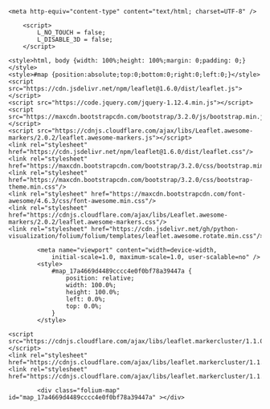 
<!DOCTYPE html>
<html>
<head>
    
    <meta http-equiv="content-type" content="text/html; charset=UTF-8" />
    
        <script>
            L_NO_TOUCH = false;
            L_DISABLE_3D = false;
        </script>
    
    <style>html, body {width: 100%;height: 100%;margin: 0;padding: 0;}</style>
    <style>#map {position:absolute;top:0;bottom:0;right:0;left:0;}</style>
    <script src="https://cdn.jsdelivr.net/npm/leaflet@1.6.0/dist/leaflet.js"></script>
    <script src="https://code.jquery.com/jquery-1.12.4.min.js"></script>
    <script src="https://maxcdn.bootstrapcdn.com/bootstrap/3.2.0/js/bootstrap.min.js"></script>
    <script src="https://cdnjs.cloudflare.com/ajax/libs/Leaflet.awesome-markers/2.0.2/leaflet.awesome-markers.js"></script>
    <link rel="stylesheet" href="https://cdn.jsdelivr.net/npm/leaflet@1.6.0/dist/leaflet.css"/>
    <link rel="stylesheet" href="https://maxcdn.bootstrapcdn.com/bootstrap/3.2.0/css/bootstrap.min.css"/>
    <link rel="stylesheet" href="https://maxcdn.bootstrapcdn.com/bootstrap/3.2.0/css/bootstrap-theme.min.css"/>
    <link rel="stylesheet" href="https://maxcdn.bootstrapcdn.com/font-awesome/4.6.3/css/font-awesome.min.css"/>
    <link rel="stylesheet" href="https://cdnjs.cloudflare.com/ajax/libs/Leaflet.awesome-markers/2.0.2/leaflet.awesome-markers.css"/>
    <link rel="stylesheet" href="https://cdn.jsdelivr.net/gh/python-visualization/folium/folium/templates/leaflet.awesome.rotate.min.css"/>
    
            <meta name="viewport" content="width=device-width,
                initial-scale=1.0, maximum-scale=1.0, user-scalable=no" />
            <style>
                #map_17a4669d4489cccc4e0f0bf78a39447a {
                    position: relative;
                    width: 100.0%;
                    height: 100.0%;
                    left: 0.0%;
                    top: 0.0%;
                }
            </style>
        
    <script src="https://cdnjs.cloudflare.com/ajax/libs/leaflet.markercluster/1.1.0/leaflet.markercluster.js"></script>
    <link rel="stylesheet" href="https://cdnjs.cloudflare.com/ajax/libs/leaflet.markercluster/1.1.0/MarkerCluster.css"/>
    <link rel="stylesheet" href="https://cdnjs.cloudflare.com/ajax/libs/leaflet.markercluster/1.1.0/MarkerCluster.Default.css"/>
</head>
<body>
    
    
            <div class="folium-map" id="map_17a4669d4489cccc4e0f0bf78a39447a" ></div>
        
</body>
<script>
    
    
            var map_17a4669d4489cccc4e0f0bf78a39447a = L.map(
                "map_17a4669d4489cccc4e0f0bf78a39447a",
                {
                    center: [20.9, 106.16],
                    crs: L.CRS.EPSG3857,
                    zoom: 12,
                    zoomControl: true,
                    preferCanvas: false,
                }
            );

            

        
    
            var tile_layer_ea8e9aad4deeb3e7fae102761c0803fc = L.tileLayer(
                "https://{s}.tile.openstreetmap.org/{z}/{x}/{y}.png",
                {"attribution": "Data by \u0026copy; \u003ca href=\"http://openstreetmap.org\"\u003eOpenStreetMap\u003c/a\u003e, under \u003ca href=\"http://www.openstreetmap.org/copyright\"\u003eODbL\u003c/a\u003e.", "detectRetina": false, "maxNativeZoom": 18, "maxZoom": 18, "minZoom": 0, "noWrap": false, "opacity": 1, "subdomains": "abc", "tms": false}
            ).addTo(map_17a4669d4489cccc4e0f0bf78a39447a);
        
    
            var marker_cluster_5786bdcc82022e66673b483b9a4551da = L.markerClusterGroup(
                {}
            );
            map_17a4669d4489cccc4e0f0bf78a39447a.addLayer(marker_cluster_5786bdcc82022e66673b483b9a4551da);
        
    
            var marker_aed8c7f066c61a0fad1821cb60064dbe = L.marker(
                [21.0439484, 105.8029009],
                {}
            ).addTo(marker_cluster_5786bdcc82022e66673b483b9a4551da);
        
    
        var popup_29bf13fa18193247c5bcf5820e61b03d = L.popup({"maxWidth": "100%"});

        
            var html_1a8ea7c67111f3b230190fe573a086fa = $(`<div id="html_1a8ea7c67111f3b230190fe573a086fa" style="width: 100.0%; height: 100.0%;">VINMART TRANG AN - COMPLEX SỐ 1 Phùng Chí Kiên, Cầu Giấy, HN</div>`)[0];
            popup_29bf13fa18193247c5bcf5820e61b03d.setContent(html_1a8ea7c67111f3b230190fe573a086fa);
        

        marker_aed8c7f066c61a0fad1821cb60064dbe.bindPopup(popup_29bf13fa18193247c5bcf5820e61b03d)
        ;

        
    
    
            var marker_110dff1f3bc971e79aa0dfd5b911c557 = L.marker(
                [21.0001666, 105.8072169],
                {}
            ).addTo(marker_cluster_5786bdcc82022e66673b483b9a4551da);
        
    
        var popup_de8dd2ca1752dfdf830f807b6c84d81d = L.popup({"maxWidth": "100%"});

        
            var html_b094f1656babd77400376fa6f18a5fac = $(`<div id="html_b094f1656babd77400376fa6f18a5fac" style="width: 100.0%; height: 100.0%;">VINMART VŨ TRỌNG PHỤNG - 17T1,17T2 Số 1 Nguyễn Huy Tưởng, Thanh Xuân</div>`)[0];
            popup_de8dd2ca1752dfdf830f807b6c84d81d.setContent(html_b094f1656babd77400376fa6f18a5fac);
        

        marker_110dff1f3bc971e79aa0dfd5b911c557.bindPopup(popup_de8dd2ca1752dfdf830f807b6c84d81d)
        ;

        
    
    
            var marker_1ba6b0fbb2bb260ba37023d7bb916fd1 = L.marker(
                [21.01143225, 105.86340006],
                {}
            ).addTo(marker_cluster_5786bdcc82022e66673b483b9a4551da);
        
    
        var popup_df867fe86e76b58c5bee6ee66fac7b86 = L.popup({"maxWidth": "100%"});

        
            var html_ab851b76338c2eeeb9530b67c12660e8 = $(`<div id="html_ab851b76338c2eeeb9530b67c12660e8" style="width: 100.0%; height: 100.0%;">VINMART LƯƠNG YÊN - Số 3 Lương Yên, Hai Bà Trưng, HN</div>`)[0];
            popup_df867fe86e76b58c5bee6ee66fac7b86.setContent(html_ab851b76338c2eeeb9530b67c12660e8);
        

        marker_1ba6b0fbb2bb260ba37023d7bb916fd1.bindPopup(popup_df867fe86e76b58c5bee6ee66fac7b86)
        ;

        
    
    
            var marker_d1ed615a09335d7e803839af6b2f4a17 = L.marker(
                [20.9703507, 105.87784146],
                {}
            ).addTo(marker_cluster_5786bdcc82022e66673b483b9a4551da);
        
    
        var popup_6319da4a0ff766f6fd1eb4ebd2659898 = L.popup({"maxWidth": "100%"});

        
            var html_6e939f6b636e5b2cccafcad4e90e1e30 = $(`<div id="html_6e939f6b636e5b2cccafcad4e90e1e30" style="width: 100.0%; height: 100.0%;">Đường số 2 Gamuda Garden, Hoàng Mai, HN</div>`)[0];
            popup_6319da4a0ff766f6fd1eb4ebd2659898.setContent(html_6e939f6b636e5b2cccafcad4e90e1e30);
        

        marker_d1ed615a09335d7e803839af6b2f4a17.bindPopup(popup_6319da4a0ff766f6fd1eb4ebd2659898)
        ;

        
    
    
            var marker_ea8f5ba50953fcd402ef8373dfdaacd3 = L.marker(
                [21.03156771, 105.81532799],
                {}
            ).addTo(marker_cluster_5786bdcc82022e66673b483b9a4551da);
        
    
        var popup_da646ab4a2f93a648f681a1d421eedab = L.popup({"maxWidth": "100%"});

        
            var html_e5d2bec099821a9cc13a30eba8fe0b62 = $(`<div id="html_e5d2bec099821a9cc13a30eba8fe0b62" style="width: 100.0%; height: 100.0%;">304 Kim Mã, Ngọc Khánh, Ba Đình, HN</div>`)[0];
            popup_da646ab4a2f93a648f681a1d421eedab.setContent(html_e5d2bec099821a9cc13a30eba8fe0b62);
        

        marker_ea8f5ba50953fcd402ef8373dfdaacd3.bindPopup(popup_da646ab4a2f93a648f681a1d421eedab)
        ;

        
    
    
            var marker_c44d6af201a38e7e2186e22803b041ce = L.marker(
                [21.02355238, 105.80489246],
                {}
            ).addTo(marker_cluster_5786bdcc82022e66673b483b9a4551da);
        
    
        var popup_ff0fb569b174aa59f190a5ec8fd51821 = L.popup({"maxWidth": "100%"});

        
            var html_6b1afbb917c1116cf2d8b57bbb22bb09 = $(`<div id="html_6b1afbb917c1116cf2d8b57bbb22bb09" style="width: 100.0%; height: 100.0%;">105 Chùa Láng, Ba Đình, Hà Nội</div>`)[0];
            popup_ff0fb569b174aa59f190a5ec8fd51821.setContent(html_6b1afbb917c1116cf2d8b57bbb22bb09);
        

        marker_c44d6af201a38e7e2186e22803b041ce.bindPopup(popup_ff0fb569b174aa59f190a5ec8fd51821)
        ;

        
    
    
            var marker_bd06b10eed494664d296999031efe75c = L.marker(
                [20.4380959, 106.1803994],
                {}
            ).addTo(marker_cluster_5786bdcc82022e66673b483b9a4551da);
        
    
        var popup_eeb1c5ed141961a9d43b748ed53a1cff = L.popup({"maxWidth": "100%"});

        
            var html_54940cca86689bbd8d3dd63b8191cd7e = $(`<div id="html_54940cca86689bbd8d3dd63b8191cd7e" style="width: 100.0%; height: 100.0%;">577 Trường Chinh, Quang Trung, Nam Định</div>`)[0];
            popup_eeb1c5ed141961a9d43b748ed53a1cff.setContent(html_54940cca86689bbd8d3dd63b8191cd7e);
        

        marker_bd06b10eed494664d296999031efe75c.bindPopup(popup_eeb1c5ed141961a9d43b748ed53a1cff)
        ;

        
    
    
            var marker_ddb0f35936268f905419041bf8a4dae5 = L.marker(
                [20.4336092, 106.1840957],
                {}
            ).addTo(marker_cluster_5786bdcc82022e66673b483b9a4551da);
        
    
        var popup_b15582d920481922085b2430d498ddee = L.popup({"maxWidth": "100%"});

        
            var html_6a5cf7f84978da0b1b69420361a76ab2 = $(`<div id="html_6a5cf7f84978da0b1b69420361a76ab2" style="width: 100.0%; height: 100.0%;">186 Hùng Vương, Vị Xuyên, Nam Định</div>`)[0];
            popup_b15582d920481922085b2430d498ddee.setContent(html_6a5cf7f84978da0b1b69420361a76ab2);
        

        marker_ddb0f35936268f905419041bf8a4dae5.bindPopup(popup_b15582d920481922085b2430d498ddee)
        ;

        
    
    
            var marker_4c06ddc3b602fc4d362e9c60d371d131 = L.marker(
                [20.429796, 106.174384],
                {}
            ).addTo(marker_cluster_5786bdcc82022e66673b483b9a4551da);
        
    
        var popup_0ea42a9871a3198bd25b2be8b820674e = L.popup({"maxWidth": "100%"});

        
            var html_106cce0859ebffba51a083b4e858322b = $(`<div id="html_106cce0859ebffba51a083b4e858322b" style="width: 100.0%; height: 100.0%;">308 Tổ 13 Hoàng Văn Thụ, Quang Trung, Nam Định</div>`)[0];
            popup_0ea42a9871a3198bd25b2be8b820674e.setContent(html_106cce0859ebffba51a083b4e858322b);
        

        marker_4c06ddc3b602fc4d362e9c60d371d131.bindPopup(popup_0ea42a9871a3198bd25b2be8b820674e)
        ;

        
    
    
            var marker_76f8363fcf651417c15ba40f7ad18dbd = L.marker(
                [20.43424852, 106.17314264],
                {}
            ).addTo(marker_cluster_5786bdcc82022e66673b483b9a4551da);
        
    
        var popup_9d5b6ee1183c9970c19eb0d53ada8a65 = L.popup({"maxWidth": "100%"});

        
            var html_a121e087b1f10d9be02f11374f47274e = $(`<div id="html_a121e087b1f10d9be02f11374f47274e" style="width: 100.0%; height: 100.0%;">138 Tổ 31 Hưng Yên, Quang Trung, Nam Định</div>`)[0];
            popup_9d5b6ee1183c9970c19eb0d53ada8a65.setContent(html_a121e087b1f10d9be02f11374f47274e);
        

        marker_76f8363fcf651417c15ba40f7ad18dbd.bindPopup(popup_9d5b6ee1183c9970c19eb0d53ada8a65)
        ;

        
    
    
            var marker_10debb667c7277a58ea6f561382fa8fa = L.marker(
                [20.4215742, 106.1756568],
                {}
            ).addTo(marker_cluster_5786bdcc82022e66673b483b9a4551da);
        
    
        var popup_0abeecea94e7c01aa028321fbd1b5f19 = L.popup({"maxWidth": "100%"});

        
            var html_66908f92fc988c1929c6e826fd5a3f85 = $(`<div id="html_66908f92fc988c1929c6e826fd5a3f85" style="width: 100.0%; height: 100.0%;">111 Hàng Thao, Năng Tĩnh, Nam Định</div>`)[0];
            popup_0abeecea94e7c01aa028321fbd1b5f19.setContent(html_66908f92fc988c1929c6e826fd5a3f85);
        

        marker_10debb667c7277a58ea6f561382fa8fa.bindPopup(popup_0abeecea94e7c01aa028321fbd1b5f19)
        ;

        
    
    
            var marker_eb92469df3058614a59c74138632bb79 = L.marker(
                [20.4135424, 106.1636952],
                {}
            ).addTo(marker_cluster_5786bdcc82022e66673b483b9a4551da);
        
    
        var popup_9a4a727ff98fbc096ba56e364d58406d = L.popup({"maxWidth": "100%"});

        
            var html_1a1ac7bc70edb1cc2aca6eef7af7c3cf = $(`<div id="html_1a1ac7bc70edb1cc2aca6eef7af7c3cf" style="width: 100.0%; height: 100.0%;">182 Song Hào, Trường Thi, Nam Định</div>`)[0];
            popup_9a4a727ff98fbc096ba56e364d58406d.setContent(html_1a1ac7bc70edb1cc2aca6eef7af7c3cf);
        

        marker_eb92469df3058614a59c74138632bb79.bindPopup(popup_9a4a727ff98fbc096ba56e364d58406d)
        ;

        
    
    
            var marker_5fe91517349093a3153c86ba6af10196 = L.marker(
                [20.4394658, 106.1732455],
                {}
            ).addTo(marker_cluster_5786bdcc82022e66673b483b9a4551da);
        
    
        var popup_1287cb41ebe9197513d3019ce6e052fb = L.popup({"maxWidth": "100%"});

        
            var html_efd8f5c17da766bf8b38e7f8aeca4ea9 = $(`<div id="html_efd8f5c17da766bf8b38e7f8aeca4ea9" style="width: 100.0%; height: 100.0%;">156 Trần Thái Tông, Quang Trung, Nam Định</div>`)[0];
            popup_1287cb41ebe9197513d3019ce6e052fb.setContent(html_efd8f5c17da766bf8b38e7f8aeca4ea9);
        

        marker_5fe91517349093a3153c86ba6af10196.bindPopup(popup_1287cb41ebe9197513d3019ce6e052fb)
        ;

        
    
    
            var marker_29024585a7598bdeeabb36425431a341 = L.marker(
                [20.43528612, 106.16080792],
                {}
            ).addTo(marker_cluster_5786bdcc82022e66673b483b9a4551da);
        
    
        var popup_e3f2f155d7fdf9b1729792c0deea7b7d = L.popup({"maxWidth": "100%"});

        
            var html_9a2b106136ad9cbb02e2813077d1d99a = $(`<div id="html_9a2b106136ad9cbb02e2813077d1d99a" style="width: 100.0%; height: 100.0%;">40 Đông A, Lộc Vượng, Nam Định</div>`)[0];
            popup_e3f2f155d7fdf9b1729792c0deea7b7d.setContent(html_9a2b106136ad9cbb02e2813077d1d99a);
        

        marker_29024585a7598bdeeabb36425431a341.bindPopup(popup_e3f2f155d7fdf9b1729792c0deea7b7d)
        ;

        
    
    
            var marker_2eaa1834ce6c9620195ecfd25fa7fe35 = L.marker(
                [20.4157689, 106.18442538],
                {}
            ).addTo(marker_cluster_5786bdcc82022e66673b483b9a4551da);
        
    
        var popup_11feed4faa9c12520df1a74b6740cc12 = L.popup({"maxWidth": "100%"});

        
            var html_c66bf32327570c13a3688cb90a707d5a = $(`<div id="html_c66bf32327570c13a3688cb90a707d5a" style="width: 100.0%; height: 100.0%;">114 Đặng Xuân Bảng, Cửa Nam, Nam Định</div>`)[0];
            popup_11feed4faa9c12520df1a74b6740cc12.setContent(html_c66bf32327570c13a3688cb90a707d5a);
        

        marker_2eaa1834ce6c9620195ecfd25fa7fe35.bindPopup(popup_11feed4faa9c12520df1a74b6740cc12)
        ;

        
    
    
            var marker_353035695e13315cb038da85572aeabc = L.marker(
                [20.43285574, 106.15507419],
                {}
            ).addTo(marker_cluster_5786bdcc82022e66673b483b9a4551da);
        
    
        var popup_96a77a4e2d655c8dcb08f34331e573a7 = L.popup({"maxWidth": "100%"});

        
            var html_0221b9beb0aa0678d59d5af8fd61445a = $(`<div id="html_0221b9beb0aa0678d59d5af8fd61445a" style="width: 100.0%; height: 100.0%;">147 Nguyễn Công Trứ, Hòa Vượng, Nam Định</div>`)[0];
            popup_96a77a4e2d655c8dcb08f34331e573a7.setContent(html_0221b9beb0aa0678d59d5af8fd61445a);
        

        marker_353035695e13315cb038da85572aeabc.bindPopup(popup_96a77a4e2d655c8dcb08f34331e573a7)
        ;

        
    
    
            var marker_e68e18d235fef00d7dea25e7631a8321 = L.marker(
                [20.4176434, 106.1598439],
                {}
            ).addTo(marker_cluster_5786bdcc82022e66673b483b9a4551da);
        
    
        var popup_e88478b5cd3c66df63c47dc80529d794 = L.popup({"maxWidth": "100%"});

        
            var html_ceaecf253dc33773a9a07839577d390b = $(`<div id="html_ceaecf253dc33773a9a07839577d390b" style="width: 100.0%; height: 100.0%;">274 Trần Huy Liệu, Mỹ Xá, Nam Định</div>`)[0];
            popup_e88478b5cd3c66df63c47dc80529d794.setContent(html_ceaecf253dc33773a9a07839577d390b);
        

        marker_e68e18d235fef00d7dea25e7631a8321.bindPopup(popup_e88478b5cd3c66df63c47dc80529d794)
        ;

        
    
    
            var marker_e449404c5c4b272aa50d2f0e20511f58 = L.marker(
                [20.42441087, 106.158504],
                {}
            ).addTo(marker_cluster_5786bdcc82022e66673b483b9a4551da);
        
    
        var popup_c88c33551172a9be8fd1c399d683ff0a = L.popup({"maxWidth": "100%"});

        
            var html_b70487940a9b39f91e57605a66e4d158 = $(`<div id="html_b70487940a9b39f91e57605a66e4d158" style="width: 100.0%; height: 100.0%;">300 Giải Phóng, Mỹ Xá, Nam Định</div>`)[0];
            popup_c88c33551172a9be8fd1c399d683ff0a.setContent(html_b70487940a9b39f91e57605a66e4d158);
        

        marker_e449404c5c4b272aa50d2f0e20511f58.bindPopup(popup_c88c33551172a9be8fd1c399d683ff0a)
        ;

        
    
    
            var marker_047d9be8664d247b94081121d4987452 = L.marker(
                [20.41888536, 106.16506452],
                {}
            ).addTo(marker_cluster_5786bdcc82022e66673b483b9a4551da);
        
    
        var popup_882ada8253c31b239ef0e8a05ad66130 = L.popup({"maxWidth": "100%"});

        
            var html_31f942fcdb5489866367a1024e416aa9 = $(`<div id="html_31f942fcdb5489866367a1024e416aa9" style="width: 100.0%; height: 100.0%;">33 Trần Huy Liệu, Năng Tĩnh, Nam Định</div>`)[0];
            popup_882ada8253c31b239ef0e8a05ad66130.setContent(html_31f942fcdb5489866367a1024e416aa9);
        

        marker_047d9be8664d247b94081121d4987452.bindPopup(popup_882ada8253c31b239ef0e8a05ad66130)
        ;

        
    
    
            var marker_fd0e3103d8f8831b9e03b4a038862b2c = L.marker(
                [20.4369521, 106.1864816],
                {}
            ).addTo(marker_cluster_5786bdcc82022e66673b483b9a4551da);
        
    
        var popup_9d1d2d3c2fca9d9547e422f2d1eee95f = L.popup({"maxWidth": "100%"});

        
            var html_514bd781153c00a2fae14f25ddb3b9f8 = $(`<div id="html_514bd781153c00a2fae14f25ddb3b9f8" style="width: 100.0%; height: 100.0%;">181 Trần Nhật Duật, Vị Xuyên, Nam Định</div>`)[0];
            popup_9d1d2d3c2fca9d9547e422f2d1eee95f.setContent(html_514bd781153c00a2fae14f25ddb3b9f8);
        

        marker_fd0e3103d8f8831b9e03b4a038862b2c.bindPopup(popup_9d1d2d3c2fca9d9547e422f2d1eee95f)
        ;

        
    
    
            var marker_91959d23f56931013d8d010bc5045694 = L.marker(
                [20.44339182, 106.18445635],
                {}
            ).addTo(marker_cluster_5786bdcc82022e66673b483b9a4551da);
        
    
        var popup_71418554c5aa3dcbd58a9dd343173301 = L.popup({"maxWidth": "100%"});

        
            var html_96b2e27eaac0bd93e172768a2634318e = $(`<div id="html_96b2e27eaac0bd93e172768a2634318e" style="width: 100.0%; height: 100.0%;">167 Phù Nghĩa, Quang Trung, Nam Định</div>`)[0];
            popup_71418554c5aa3dcbd58a9dd343173301.setContent(html_96b2e27eaac0bd93e172768a2634318e);
        

        marker_91959d23f56931013d8d010bc5045694.bindPopup(popup_71418554c5aa3dcbd58a9dd343173301)
        ;

        
    
    
            var marker_0447c34b4b539d7004b994bd0836a863 = L.marker(
                [20.424012, 106.17832102],
                {}
            ).addTo(marker_cluster_5786bdcc82022e66673b483b9a4551da);
        
    
        var popup_d729ade7d3c0a6b2c26b2dc3918b612a = L.popup({"maxWidth": "100%"});

        
            var html_ffe509b8a6bfb8ed62aeac808acd33ed = $(`<div id="html_ffe509b8a6bfb8ed62aeac808acd33ed" style="width: 100.0%; height: 100.0%;">5 Phan Đình Phùng, Trần Hưng Đạo, Nam Định</div>`)[0];
            popup_d729ade7d3c0a6b2c26b2dc3918b612a.setContent(html_ffe509b8a6bfb8ed62aeac808acd33ed);
        

        marker_0447c34b4b539d7004b994bd0836a863.bindPopup(popup_d729ade7d3c0a6b2c26b2dc3918b612a)
        ;

        
    
    
            var marker_c988262b0d8c715a268af2c56b571d04 = L.marker(
                [20.319911, 106.0212262],
                {}
            ).addTo(marker_cluster_5786bdcc82022e66673b483b9a4551da);
        
    
        var popup_57db9c7295c8460fef52fd33927528e5 = L.popup({"maxWidth": "100%"});

        
            var html_5c52b57a2bb79a0aa4b6d077de858621 = $(`<div id="html_5c52b57a2bb79a0aa4b6d077de858621" style="width: 100.0%; height: 100.0%;">Khu A, đường 57A, Thị Trấn Lâm, Ý Yên, Nam Định</div>`)[0];
            popup_57db9c7295c8460fef52fd33927528e5.setContent(html_5c52b57a2bb79a0aa4b6d077de858621);
        

        marker_c988262b0d8c715a268af2c56b571d04.bindPopup(popup_57db9c7295c8460fef52fd33927528e5)
        ;

        
    
</script>
</html>
